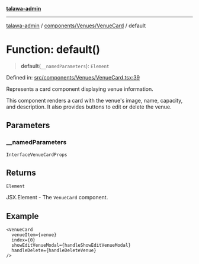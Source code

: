 [**talawa-admin**](../../../../README.md)

***

[talawa-admin](../../../../README.md) / [components/Venues/VenueCard](../README.md) / default

# Function: default()

> **default**(`__namedParameters`): `Element`

Defined in: [src/components/Venues/VenueCard.tsx:39](https://github.com/gautam-divyanshu/talawa-admin/blob/cfee07d9592eee1569f258baf49181c393e48f1b/src/components/Venues/VenueCard.tsx#L39)

Represents a card component displaying venue information.

This component renders a card with the venue's image, name, capacity, and description.
It also provides buttons to edit or delete the venue.

## Parameters

### \_\_namedParameters

`InterfaceVenueCardProps`

## Returns

`Element`

JSX.Element - The `VenueCard` component.

## Example

```tsx
<VenueCard
  venueItem={venue}
  index={0}
  showEditVenueModal={handleShowEditVenueModal}
  handleDelete={handleDeleteVenue}
/>
```
